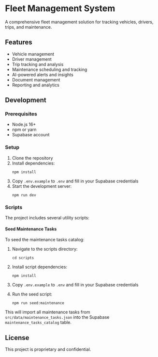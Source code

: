 # Fleet Management System

A comprehensive fleet management solution for tracking vehicles, drivers, trips, and maintenance.

## Features

- Vehicle management
- Driver management
- Trip tracking and analysis
- Maintenance scheduling and tracking
- AI-powered alerts and insights
- Document management
- Reporting and analytics

## Development


### Prerequisites

- Node.js 16+
- npm or yarn
- Supabase account

### Setup

1. Clone the repository
2. Install dependencies:
   ```
   npm install
   ```
3. Copy `.env.example` to `.env` and fill in your Supabase credentials
4. Start the development server:
   ```
   npm run dev
   ```

### Scripts

The project includes several utility scripts:

#### Seed Maintenance Tasks

To seed the maintenance tasks catalog:

1. Navigate to the scripts directory:
   ```
   cd scripts
   ```

2. Install script dependencies:
   ```
   npm install
   ```

3. Copy `.env.example` to `.env` and fill in your Supabase credentials

4. Run the seed script:
   ```
   npm run seed:maintenance
   ```

This will import all maintenance tasks from `src/data/maintenance_tasks.json` into the Supabase `maintenance_tasks_catalog` table.

## License

This project is proprietary and confidential.
